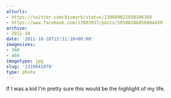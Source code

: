 ```yaml
---
alturls:
- https://twitter.com/bismark/status/130049021938106368
- https://www.facebook.com/17803937/posts/10100186856804439
archive:
- 2011-10
date: '2011-10-28T22:31:18+00:00'
imagesizes:
- 360
- 484
imagetype: jpg
slug: '1319841078'
type: photo
---
```


If I was a kid I'm pretty sure this would be the highlight of my life.
